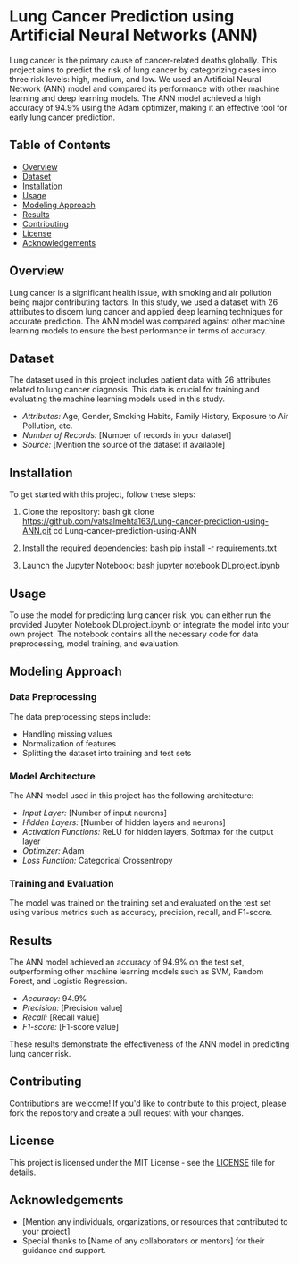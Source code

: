 # Lung Cancer Prediction using Artificial Neural Networks (ANN)

Lung cancer is the primary cause of cancer-related deaths globally. This project aims to predict the risk of lung cancer by categorizing cases into three risk levels: high, medium, and low. We used an Artificial Neural Network (ANN) model and compared its performance with other machine learning and deep learning models. The ANN model achieved a high accuracy of 94.9% using the Adam optimizer, making it an effective tool for early lung cancer prediction.

## Table of Contents

- [Overview](#overview)
- [Dataset](#dataset)
- [Installation](#installation)
- [Usage](#usage)
- [Modeling Approach](#modeling-approach)
- [Results](#results)
- [Contributing](#contributing)
- [License](#license)
- [Acknowledgements](#acknowledgements)

## Overview

Lung cancer is a significant health issue, with smoking and air pollution being major contributing factors. In this study, we used a dataset with 26 attributes to discern lung cancer and applied deep learning techniques for accurate prediction. The ANN model was compared against other machine learning models to ensure the best performance in terms of accuracy.

## Dataset

The dataset used in this project includes patient data with 26 attributes related to lung cancer diagnosis. This data is crucial for training and evaluating the machine learning models used in this study.

- *Attributes:* Age, Gender, Smoking Habits, Family History, Exposure to Air Pollution, etc.
- *Number of Records:* [Number of records in your dataset]
- *Source:* [Mention the source of the dataset if available]

## Installation

To get started with this project, follow these steps:

1. Clone the repository:
    bash
    git clone https://github.com/vatsalmehta163/Lung-cancer-prediction-using-ANN.git
    cd Lung-cancer-prediction-using-ANN
    

2. Install the required dependencies:
    bash
    pip install -r requirements.txt
    

3. Launch the Jupyter Notebook:
    bash
    jupyter notebook DLproject.ipynb
    

## Usage

To use the model for predicting lung cancer risk, you can either run the provided Jupyter Notebook DLproject.ipynb or integrate the model into your own project. The notebook contains all the necessary code for data preprocessing, model training, and evaluation.

## Modeling Approach

### Data Preprocessing

The data preprocessing steps include:

- Handling missing values
- Normalization of features
- Splitting the dataset into training and test sets

### Model Architecture

The ANN model used in this project has the following architecture:

- *Input Layer:* [Number of input neurons]
- *Hidden Layers:* [Number of hidden layers and neurons]
- *Activation Functions:* ReLU for hidden layers, Softmax for the output layer
- *Optimizer:* Adam
- *Loss Function:* Categorical Crossentropy

### Training and Evaluation

The model was trained on the training set and evaluated on the test set using various metrics such as accuracy, precision, recall, and F1-score.

## Results

The ANN model achieved an accuracy of 94.9% on the test set, outperforming other machine learning models such as SVM, Random Forest, and Logistic Regression.

- *Accuracy:* 94.9%
- *Precision:* [Precision value]
- *Recall:* [Recall value]
- *F1-score:* [F1-score value]

These results demonstrate the effectiveness of the ANN model in predicting lung cancer risk.

## Contributing

Contributions are welcome! If you'd like to contribute to this project, please fork the repository and create a pull request with your changes.

## License

This project is licensed under the MIT License - see the [LICENSE](LICENSE) file for details.

## Acknowledgements

- [Mention any individuals, organizations, or resources that contributed to your project]
- Special thanks to [Name of any collaborators or mentors] for their guidance and support.
